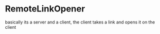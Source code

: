# RemoteLinkOpener
basically its a server and a client, the client takes a link and opens it on the client
